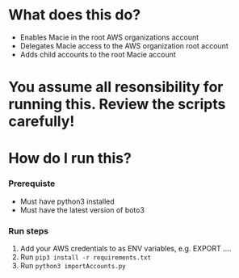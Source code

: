 # What does this do?
- Enables Macie in the root AWS organizations account
- Delegates Macie access to the AWS organization root account
- Adds child accounts to the root Macie account

# You assume all resonsibility for running this. Review the scripts carefully!

# How do I run this?
### Prerequiste
- Must have python3 installed
- Must have the latest version of boto3

### Run steps
1. Add your AWS credentials to as ENV variables, e.g. EXPORT ....
2. Run `pip3 install -r requirements.txt`
3. Run `python3 importAccounts.py`
